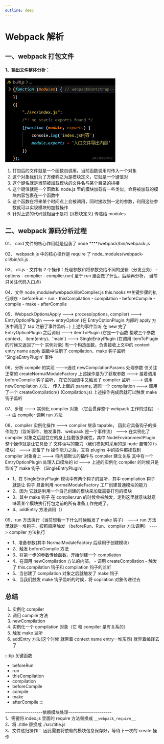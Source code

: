 ```yaml
---
outline: deep
---
```

# Webpack 解析

## 一、webpack 打包文件

#### 1、输出文件整体分析：

![image.png](./images/image3.png)

1. 打包后的文件就是一个函数自调用，当前函数调用时传入一个对象
2. 这个对象我们为了方便称之为是模块定义，它就是一个键值对
3. 这个键名就是当前被加载模块的文件名与某个目录的拼接
4. 这个键值就是一个函数和 node.js 里的模块加载有一些类似，会将被加载的模块内容包裹在一个函数中
5. 这个函数在将来某个时间点上会被调用，同时接收到一定的参数，利用这些参数就可以实现模块的加载操作
6. 针对上述的代码就相当于是将 {}(模块定义) 传递给 modules

## 二、webpack 源码分析过程

01、 cmd 文件的核心作用就是组装了 node \*\*\*\*/webpack/bin/webpack.js

02、 webpack.js 中的核心操作是 require 了 node_modules/webpack-cli/bin/cli.js

03、 cli.js - 文件有 2 个操作：处理参数和将参数交给不同的逻辑（分发业务） - options - complier - complier.run( 至于 run 里面做了什么，后续再分析， 当前只关注代码入口点)

04、文件 node_modules\webpack\lib\Compiler.js this.hooks 中关键步骤的执行顺序 - beforeRun - run - thisCompilation - compilation - beforeCompile - compile - make - afterCompile

05、WebpackOptionsApply
---> process(options, compiler)
---> EntryOptionPlugin
---> entryOption (在 EntryOptionPlugin 内部的 apply 方法中调用了 tap 注册了事件监听.. )
上述的事件监听 在 new 完了 EntryOptionPlugin 之后调用
---> itemToPlugin (它是一个函数 接收三个参数 context、 item(entry)、'main')
---> SingleEntryPlugin (在调用 itemToPlugin 的时候又返回了一个 实例对象)
有一个构造函数，负责接收上文中的 context entry name
apply 函数中注册了 compilation、make 钩子监听 'SingleEntryPlugin' 事件

06、分析 compile 的实现
--->通过 newCompilationParams 处理参数 仅关注正常的 createNormalModuleFactory
上述操作是为了获取参数
---> 接着调用 beforeCompile 钩子监听， 在它的回调中又触发了 compiler 监听
---> 调用 newCompilation 方法， 传入上面的 params, 返回一个 compilation
---> 调用了一个 createCompilation() (Compilation.js)
上述操作完成后就可以触发 make 钩子监听

07、步骤
---> 实例化 compiler 对象 （它会贯穿整个 webpack 工作的过程）
---> 由 compiler 调用 run 方法

08、compiler 实例化操作
---> compiler 继承 tapable， 因此它具备钩子的操作能力（监听事件、触发事件、webpack 是一个事件流）
---> 在实例化了 compiler 对象之后就往它的身上挂载很多属性，其中 NodeEnvironmentPlugin 整个操作就是让它具备了
文件读写的能力（我们模拟时采用的是 node 自带的 fs 模块）
---> 具备了 fs 操作能力之后，又将 plugins 中的插件都挂载到 compiler 对象身上
---> 将内部默认的插件与 compiler 建立关系 其中有一个 EntryOptionPlugin 处理入口模块的 id
---> 上述的实例化 compiler 的时候只是监听了 make 钩子 （SingleEntryPlugin）
- 1、在 SingleEntryPlugin 模块中有两个钩子的监听，其中 compilation 钩子 就是让 钩子 具备利用 normalModuleFactory 工厂创建普通模块的能力
- 2、因为 它就是利用一个自己创建的模块来加载需要打包的模块
- 3、其中 make 钩子 在 compiler.run 的时候会被触发，走到这里就意味就意味着某个模块执行打包之前的所有准备工作完成了。
- 4、addEntry 方法调用（）

09、run 方法执行（当前想看一下什么时候触发了 make 钩子）
---> run 方法里就是一堆钩子、按照顺序触发 （beforeRun、Run、compiler 方法调用）
----> compiler 方法执行
- 1、准备参数(其中 NormalModuleFactory 后续用于创建模块)
- 2、触发 beforeCompile 方法
- 3、将第一步的参数传给函数，开始创建一个 compilation
- 4、在调用 newCompilation 方法的内部， - 调用 createCompilation - 触发了 this.compilation 钩子和 compilation 钩子的监听
- 5、当创建了 compilation 对象之后就触发了 make 钩子
- 6、当我们触发 make 钩子监听的时候，将 copilation 对象传递过去

## 总结

1. 实例化 compiler
2. 调用 compile 方法
3. newCompilation
4. 实例化一个 compilation 对象（它 和 compiler 是有关系的）
5. 触发 make 监听
6. addEntry 方法(这个时候 就带着 context name entry一堆东西)  就奔着编译去了

:::tip 关键函数
 * beforeRun
 * run
 * thisCompilation
 * compilation
 * beforeCompile
 * compile
 * make
 * afterCompile
 :::

-------------------依赖模块处理----------------------  
1、需要将 index.js 里面的 require 方法替换成 `__webpack_require__`  
2、将 ./title 替换成 ./src/title.js  
3、文件递归操作： 因此需要将依赖的模块信息保存好，等待下一次的 create 操作
